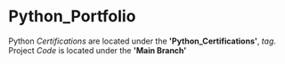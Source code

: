 # Python_Portfolio
Python *Certifications* are located under the **'Python_Certifications'**, *tag*. <br>
Project *Code* is located under the **'Main Branch'**<br>

